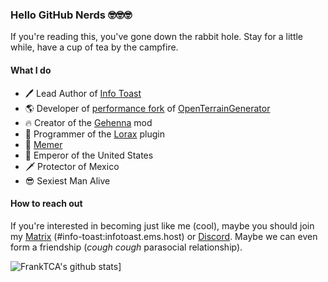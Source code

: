 ### Hello GitHub Nerds 🤓🤓🤓

If you're reading this, you've gone down the rabbit hole. Stay for a little while, have a cup of tea by the campfire.

#### What I do
- 🖊 Lead Author of <a href="https://infotoast.org">Info Toast</a>
- 🌎 Developer of <a href="https://github.com/FrankTCA/OpenTopG">performance fork</a> of <a href="https://openterraingenerator.org">OpenTerrainGenerator</a>
- 🔥 Creator of the <a href="https://www.curseforge.com/minecraft/mc-mods/gehenna-super-spooky-nether-overhaul-for-forge">Gehenna</a> mod
- 🌲 Programmer of the <a href="https://https://www.spigotmc.org/resources/lorax-custom-trees.94584/">Lorax</a> plugin
- 🗿 <a href="https://github.com/FrankTCA/DiscordMemes">Memer</a>
- 👑 Emperor of the United States
- 🗡 Protector of Mexico
- 😎 Sexiest Man Alive

#### How to reach out
If you're interested in becoming just like me (cool), maybe you should join my <a href="https://app.element.io/#/room/#info-toast:infotoast.ems.host">Matrix</a> (#info-toast:infotoast.ems.host) or <a href="https://discord.gg/2wMPtrZbPF">Discord</a>. Maybe we can even form a friendship (*cough cough* parasocial relationship).

![FrankTCA's github stats](https://github-readme-stats.vercel.app/api?username=FrankTCA)]
